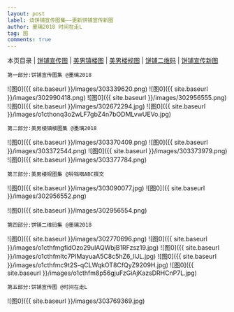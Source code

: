 ```yaml
---
layout: post
label: 烧饼铺宣传图集——更新饼铺宣传新图
author: 墨璃2018 时间在走L
tag: 图
comments: true
---
```

本页目录 \| [饼铺宣传图](#dxjja) \| [美男镇楼图](#dxjjd)  \| [美男楼规图](#dxjjc)  \| [饼铺二维码](#dxjjb)  \| [饼铺宣传新图](#dxjje)

<a class="anchor" name="dxjja"></a>

    第一部分:饼铺宣传图集 @墨璃2018
    

![图0]({{ site.baseurl }}/images/303339620.png)
![图0]({{ site.baseurl }}/images/302990418.png)
![图0]({{ site.baseurl }}/images/302956555.png)
![图0]({{ site.baseurl }}/images/302672294.jpg)
![图0]({{ site.baseurl }}/images/o1cthonq3o2wLF7gbZ4n7bODMLvwUEVo.jpg)

<a class="anchor" name="dxjjd"></a>

    第二部分:美男楼镇楼图集 @墨璃2018

![图0]({{ site.baseurl }}/images/303370409.png)
![图0]({{ site.baseurl }}/images/303372544.png)
![图0]({{ site.baseurl }}/images/303373979.png)
![图0]({{ site.baseurl }}/images/303377784.png)


<a class="anchor" name="dxjjc"></a>

    第三部分:美男楼规图集 @铃铛咽ABC撰文
    
![图0]({{ site.baseurl }}/images/303090077.jpg)
![图0]({{ site.baseurl }}/images/302956552.png)

![图0]({{ site.baseurl }}/images/302956554.png)


<a class="anchor" name="dxjjb"></a>

    第四部分:饼铺二维码集 @墨璃2018

![图0]({{ site.baseurl }}/images/302770696.png)
![图0]({{ site.baseurl }}/images/o1cthfmgfidOzo29ulAQWbjB1RFzsz19.jpg)
![图0]({{ site.baseurl }}/images/o1cthfmltc7PIMayuaA5C8c5hZ6_llJL.jpg)
![图0]({{ site.baseurl }}/images/o1cthfmc9t2S-qCLWqkOT8CfQyZ9209H.jpg)
![图0]({{ site.baseurl }}/images/o1cthfm8p56gjuFzGiAjKazsDRHCnP7L.jpg)

<a class="anchor" name="dxjje"></a>

    第五部分:饼铺宣传图 @时间在走L

![图0]({{ site.baseurl }}/images/303769369.jpg)
